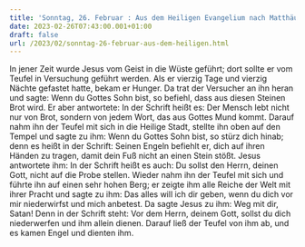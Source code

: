 ```yaml
---
title: 'Sonntag, 26. Februar : Aus dem Heiligen Evangelium nach Matthäus - Mt 4,1-11.'
date: 2023-02-26T07:43:00.001+01:00
draft: false
url: /2023/02/sonntag-26-februar-aus-dem-heiligen.html
---
```


In jener Zeit wurde Jesus vom Geist in die Wüste geführt; dort sollte er vom Teufel in Versuchung geführt werden. Als er vierzig Tage und vierzig Nächte gefastet hatte, bekam er Hunger. Da trat der Versucher an ihn heran und sagte: Wenn du Gottes Sohn bist, so befiehl, dass aus diesen Steinen Brot wird. Er aber antwortete: In der Schrift heißt es: Der Mensch lebt nicht nur von Brot, sondern von jedem Wort, das aus Gottes Mund kommt. Darauf nahm ihn der Teufel mit sich in die Heilige Stadt, stellte ihn oben auf den Tempel und sagte zu ihm: Wenn du Gottes Sohn bist, so stürz dich hinab; denn es heißt in der Schrift: Seinen Engeln befiehlt er, dich auf ihren Händen zu tragen, damit dein Fuß nicht an einen Stein stößt. Jesus antwortete ihm: In der Schrift heißt es auch: Du sollst den Herrn, deinen Gott, nicht auf die Probe stellen. Wieder nahm ihn der Teufel mit sich und führte ihn auf einen sehr hohen Berg; er zeigte ihm alle Reiche der Welt mit ihrer Pracht und sagte zu ihm: Das alles will ich dir geben, wenn du dich vor mir niederwirfst und mich anbetest. Da sagte Jesus zu ihm: Weg mit dir, Satan! Denn in der Schrift steht: Vor dem Herrn, deinem Gott, sollst du dich niederwerfen und ihm allein dienen. Darauf ließ der Teufel von ihm ab, und es kamen Engel und dienten ihm.